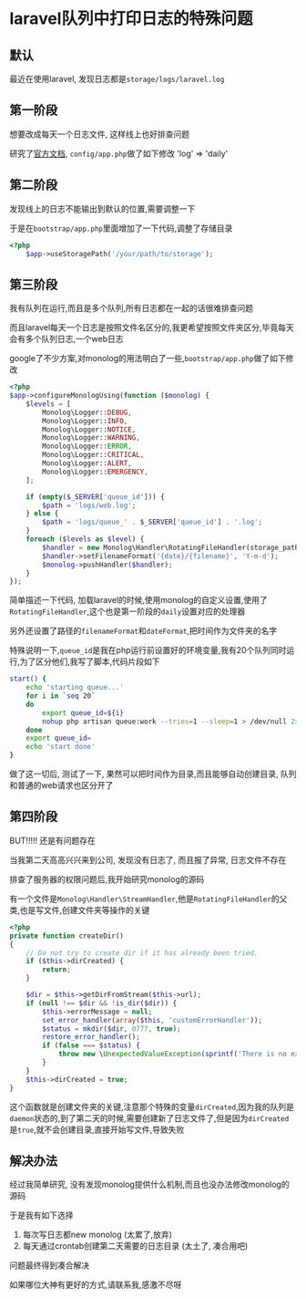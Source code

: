 # laravel队列中打印日志的特殊问题

## 默认
最近在使用laravel, 发现日志都是`storage/logs/laravel.log`

## 第一阶段
想要改成每天一个日志文件, 这样线上也好排查问题

研究了[官方文档](http://d.laravel-china.org/docs/5.4/errors#log-storage), `config/app.php`做了如下修改
    'log' => 'daily'

## 第二阶段
发现线上的日志不能输出到默认的位置,需要调整一下

于是在`bootstrap/app.php`里面增加了一下代码,调整了存储目录

```php
<?php
    $app->useStoragePath('/your/path/to/storage');
```

## 第三阶段
我有队列在运行,而且是多个队列,所有日志都在一起的话很难排查问题

而且laravel每天一个日志是按照文件名区分的,我更希望按照文件夹区分,毕竟每天会有多个队列日志,一个web日志

google了不少方案,对monolog的用法明白了一些,`bootstrap/app.php`做了如下修改

```php
<?php
$app->configureMonologUsing(function ($monolog) {
    $levels = [
        Monolog\Logger::DEBUG,
        Monolog\Logger::INFO,
        Monolog\Logger::NOTICE,
        Monolog\Logger::WARNING,
        Monolog\Logger::ERROR,
        Monolog\Logger::CRITICAL,
        Monolog\Logger::ALERT,
        Monolog\Logger::EMERGENCY,
    ];

    if (empty($_SERVER['queue_id'])) {
        $path = 'logs/web.log';
    } else {
        $path = 'logs/queue_' . $_SERVER['queue_id'] . '.log';
    }
    foreach ($levels as $level) {
        $handler = new Monolog\Handler\RotatingFileHandler(storage_path($path), 0, $level);
        $handler->setFilenameFormat('{date}/{filename}', 'Y-m-d');
        $monolog->pushHandler($handler);
    }
});
```

简单描述一下代码, 加载laravel的时候,使用monolog的自定义设置,使用了`RotatingFileHandler`,这个也是第一阶段的`daily`设置对应的处理器

另外还设置了路径的`filenameFormat`和`dateFormat`,把时间作为文件夹的名字

特殊说明一下,`queue_id`是我在php运行前设置好的环境变量,我有20个队列同时运行,为了区分他们,我写了脚本,代码片段如下
```bash
start() {
    echo 'starting queue...'
    for i in `seq 20`
    do
        export queue_id=${i}
        nohup php artisan queue:work --tries=1 --sleep=1 > /dev/null 2>&1 &
    done
    export queue_id=
    echo 'start done'
}
```

做了这一切后, 测试了一下, 果然可以把时间作为目录,而且能够自动创建目录, 队列和普通的web请求也区分开了

## 第四阶段
BUT!!!!! 还是有问题存在

当我第二天高高兴兴来到公司, 发现没有日志了, 而且报了异常, 日志文件不存在

排查了服务器的权限问题后,我开始研究monolog的源码

有一个文件是`Monolog\Handler\StreamHandler`,他是`RotatingFileHandler`的父类,也是写文件,创建文件夹等操作的关键

```php
<?php
private function createDir()
{
    // Do not try to create dir if it has already been tried.
    if ($this->dirCreated) {
        return;
    }

    $dir = $this->getDirFromStream($this->url);
    if (null !== $dir && !is_dir($dir)) {
        $this->errorMessage = null;
        set_error_handler(array($this, 'customErrorHandler'));
        $status = mkdir($dir, 0777, true);
        restore_error_handler();
        if (false === $status) {
            throw new \UnexpectedValueException(sprintf('There is no existing directory at "%s" and its not buildable: '.$this->errorMessage, $dir));
        }
    }
    $this->dirCreated = true;
}
```

这个函数就是创建文件夹的关键,注意那个特殊的变量`dirCreated`,因为我的队列是`daemon`状态的,到了第二天的时候,需要创建新了日志文件了,但是因为`dirCreated`是`true`,就不会创建目录,直接开始写文件,导致失败

## 解决办法
经过我简单研究, 没有发现monolog提供什么机制,而且也没办法修改monolog的源码

于是我有如下选择

1. 每次写日志都new monolog (太累了,放弃)
2. 每天通过crontab创建第二天需要的日志目录 (太土了, 凑合用吧)

问题最终得到凑合解决

如果哪位大神有更好的方式,请联系我,感激不尽呀
